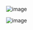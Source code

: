 ![image](https://github.com/user-attachments/assets/f2d558b6-43f0-42a7-8e71-173de8c80650)

![image](https://github.com/user-attachments/assets/d2f1cf2b-7a4b-4aa4-be56-49db4185fb63)
